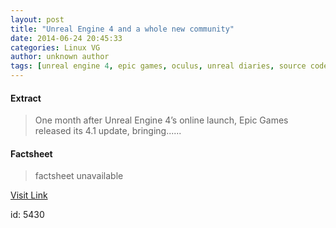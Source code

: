 ```yaml
---
layout: post
title: "Unreal Engine 4 and a whole new community"
date: 2014-06-24 20:45:33
categories: Linux VG
author: unknown author
tags: [unreal engine 4, epic games, oculus, unreal diaries, source code, community, linux, steamos, mac, windows, pc, gaming news, ps4 xbox one]
---
```



#### Extract
>One month after Unreal Engine 4’s online launch, Epic Games released its 4.1 update, bringing......

#### Factsheet
>factsheet unavailable

[Visit Link](http://linuxgamenews.com/post/89790019367)

id:    5430


